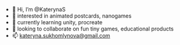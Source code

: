 - 👋 Hi, I’m @KaterynaS
- 👀 interested in animated postcards, nanogames
- 🌱 currently learning unity, procreate
- 💞️ looking to collaborate on fun tiny games, educational products
- 📫 kateryna.sukhomlynova@gmail.com

<!---
KaterynaS/KaterynaS is a ✨ special ✨ repository because its `README.md` (this file) appears on your GitHub profile.
You can click the Preview link to take a look at your changes.
--->
